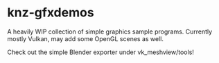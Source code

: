 # knz-gfxdemos
A heavily WIP collection of simple graphics sample programs.
Currently mostly Vulkan, may add some OpenGL scenes as well.

Check out the simple Blender exporter under vk_meshview/tools!
